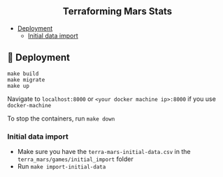 <h2 align="center">Terraforming Mars Stats</h2>

* [Deployment](#-deployment)
  * [Initial data import](initial-data-import)

## 🚀 Deployment
```
make build
make migrate
make up
```

Navigate to `localhost:8000` or `<your docker machine ip>:8000` if you use `docker-machine`

To stop the containers, run `make down`

### Initial data import
* Make sure you have the `terra-mars-initial-data.csv` in the `terra_mars/games/initial_import` folder
* Run `make import-initial-data`


